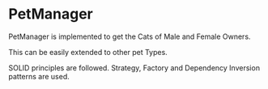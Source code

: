 # PetManager

PetManager is implemented to get the Cats of Male and Female Owners.

This can be easily extended to other pet Types.

SOLID principles are followed.
Strategy, Factory and Dependency Inversion patterns are used.